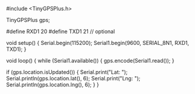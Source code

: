 #include <TinyGPSPlus.h>

TinyGPSPlus gps;

#define RXD1 20
#define TXD1 21 // optional

void setup() {
  Serial.begin(115200);
  Serial1.begin(9600, SERIAL_8N1, RXD1, TXD1);
}

void loop() {
  while (Serial1.available()) {
    gps.encode(Serial1.read());
  }

  if (gps.location.isUpdated()) {
    Serial.print("Lat: "); Serial.println(gps.location.lat(), 6);
    Serial.print("Lng: "); Serial.println(gps.location.lng(), 6);
  }
}
